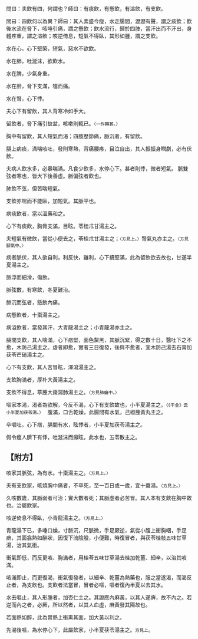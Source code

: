 問曰：夫飲有四，何謂也？師曰：有痰飲，有懸飲，有溢飲，有支飲。

問曰：四飲何以為異？師曰：其人素盛今瘦，水走腸間，瀝瀝有聲，謂之痰飲；飲後水流在脅下，咳唾引痛，謂之懸飲；飲水流行，歸於四肢，當汗出而不汗出，身體疼重，謂之溢飲；咳逆倚息，短氣不得臥，其形如腫，謂之支飲。

水在心，心下堅築，短氣，惡水不欲飲。

水在肺，吐涎沫，欲飲水。

水在脾，少氣身重。

水在肝，脅下支滿，嚏而痛。

水在腎，心下悸。

夫心下有留飲，其人背寒冷如手大。

留飲者，脅下痛引缺盆，咳嗽則輒已。`〈一作轉甚。〉`

胸中有留飲，其人短氣而渴；四肢歷節痛，脈沉者，有留飲。

膈上病痰，滿喘咳吐，發則寒熱，背痛腰疼，目泣自出，其人振振身瞤劇，必有伏飲。

夫病人飲水多，必暴喘滿。凡食少飲多，水停心下。甚者則悸，微者短氣。 脈雙弦者寒也，皆大下後善虛。脈偏弦者飲也。

肺飲不弦，但苦喘短氣。

支飲亦喘而不能臥，加短氣。其脈平也。

病痰飲者，當以溫藥和之。

心下有痰飲，胸脅支滿，目眩。苓桂朮甘湯主之。

夫短氣有微飲，當從小便去之，苓桂朮甘湯主之；`〈方見上。〉`腎氣丸亦主之。`〈方見腳氣中。〉`

病者脈伏，其人欲自利，利反快，雖利，心下續堅滿，此為留飲欲去故也，甘遂半夏湯主之。

脈浮而細滑，傷飲。

脈弦數，有寒飲，冬夏難治。

脈沉而弦者，懸飲內痛。

病懸飲者，十棗湯主之。

病溢飲者，當發其汗，大青龍湯主之；小青龍湯亦主之。

膈間支飲，其人喘滿，心下痞堅，面色黧黑，其脈沉緊，得之數十日，醫吐下之不愈，木防己湯主之。虛者即愈，實者三日復發，後與不愈者，宜木防己湯去石膏加茯苓芒硝湯主之。

心下有支飲，其人苦冒眩，澤瀉湯主之。

支飲胸滿者，厚朴大黃湯主之。

支飲不得息，葶藶大棗瀉肺湯主之。`〈方見肺癰中。〉`

嘔家本渴，渴者為欲解，今反不渴，心下有支飲故也，小半夏湯主之。`〈《千金》云小半夏加茯苓湯。〉
`
腹滿，口舌乾燥，此腸間有水氣，己椒藶黃丸主之。

卒嘔吐，心下痞，膈間有水，眩悸者，小半夏加茯苓湯主之。

假令瘦人臍下有悸，吐涎沫而癲眩，此水也，五苓散主之。

## 【附方】
咳家其脈弦，為有水。十棗湯主之。`〈方見上。〉`

夫有支飲家，咳煩胸中痛者，不卒死，至一百日或一歲，宜十棗湯。`〈方見上。〉`

久咳數歲，其脈弱者可治；實大數者死；其脈虛者必苦冒。其人本有支飲在胸中故也。治屬飲家。

咳逆倚息不得臥，小青龍湯主之。`〈方見上。〉`

青龍湯下已，多唾口燥，寸脈沉，尺脈微，手足厥逆，氣從小腹上衝胸咽，手足痹，其面翕熱如醉狀，因復下流陰股，小便難，時復冒者，與茯苓桂枝五味甘草湯，治其氣衝。

衝氣即低，而反更咳、胸滿者，用桂苓五味甘草湯去桂加乾薑、細辛，以治其咳滿。

咳滿即止，而更復渴，衝氣復發者，以細辛、乾薑為熱藥也，服之當遂渴，而渴反止者，為支飲也。支飲者法當冒，冒者必嘔，嘔者復內半夏以去其水。

水去嘔止，其人形腫者，加杏仁主之。其證應內麻黃，以其人遂痹，故不內之。若逆而內之者，必厥，所以然者，以其人血虛，麻黃發其陽故也。

若面熱如醉，此為胃熱上衝熏其面，加大黃以利之。

先渴後嘔，為水停心下，此屬飲家，小半夏茯苓湯主之。`方見上`。